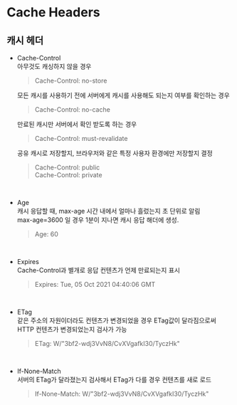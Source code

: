 # Cache Headers
## 캐시 헤더
- Cache-Control <br>
    아무것도 캐싱하지 않을 경우
    > Cache-Control: no-store
    
    모든 캐시를 사용하기 전에 서버에게 캐시를 사용해도 되는지 여부를 확인하는 경우
    > Cache-Control: no-cache

    만료된 캐시만 서버에서 확인 받도록 하는 경우
    > Cache-Control: must-revalidate

    공유 캐시로 저장할지, 브라우저와 같은 특정 사용자 환경에만 저장할지 결정
    > Cache-Control: public <br>
    > Cache-Control: private

<br>

- Age <br>
    캐시 응답할 때, max-age 시간 내에서 얼마나 흘렀는지 초 단위로 알림  <br>
    max-age=3600 일 경우 1분이 지나면 캐시 응답 해더에 생성.
    > Age: 60

<br>

- Expires <br>
    Cache-Control과 별개로 응답 컨텐츠가 언제 만료되는지 표시
    > Expires: Tue, 05 Oct 2021 04:40:06 GMT

<br>

- ETag <br>
    같은 주소의 자원이더라도 컨텐츠가 변경되었을 경우 ETag값이 달라짐으로써 HTTP 컨텐츠가 변경되었는지 검사가 가능
    > ETag: W/"3bf2-wdj3VvN8/CvXVgafkI30/TyczHk"

<br>

- If-None-Match <br>
    서버의 ETag가 달라졌는지 검사해서 ETag가 다를 경우 컨텐츠를 새로 로드
    > If-None-Match: W/"3bf2-wdj3VvN8/CvXVgafkI30/TyczHk"